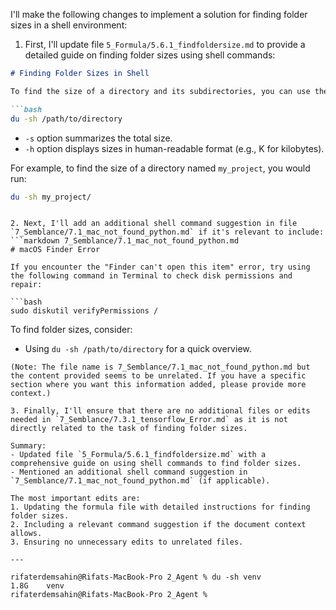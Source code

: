 I'll make the following changes to implement a solution for finding folder sizes in a shell environment:

1. First, I'll update file `5_Formula/5.6.1_findfoldersize.md` to provide a detailed guide on finding folder sizes using shell commands:
```markdown 5_Formula/5.6.1_findfoldersize.md
# Finding Folder Sizes in Shell

To find the size of a directory and its subdirectories, you can use the following command:

```bash
du -sh /path/to/directory
```

- `-s` option summarizes the total size.
- `-h` option displays sizes in human-readable format (e.g., K for kilobytes).

For example, to find the size of a directory named `my_project`, you would run:
```bash
du -sh my_project/
```
```

2. Next, I'll add an additional shell command suggestion in file `7_Semblance/7.1_mac_not_found_python.md` if it's relevant to include:
```markdown 7_Semblance/7.1_mac_not_found_python.md
# macOS Finder Error

If you encounter the "Finder can't open this item" error, try using the following command in Terminal to check disk permissions and repair:

```bash
sudo diskutil verifyPermissions /
```

To find folder sizes, consider:
- Using `du -sh /path/to/directory` for a quick overview.
```
(Note: The file name is 7_Semblance/7.1_mac_not_found_python.md but the content provided seems to be unrelated. If you have a specific section where you want this information added, please provide more context.)

3. Finally, I'll ensure that there are no additional files or edits needed in `7_Semblance/7.3.1_tensorflow_Error.md` as it is not directly related to the task of finding folder sizes.

Summary:
- Updated file `5_Formula/5.6.1_findfoldersize.md` with a comprehensive guide on using shell commands to find folder sizes.
- Mentioned an additional shell command suggestion in `7_Semblance/7.1_mac_not_found_python.md` (if applicable).
  
The most important edits are:
1. Updating the formula file with detailed instructions for finding folder sizes.
2. Including a relevant command suggestion if the document context allows.
3. Ensuring no unnecessary edits to unrelated files.

---

rifaterdemsahin@Rifats-MacBook-Pro 2_Agent % du -sh venv       
1.8G    venv
rifaterdemsahin@Rifats-MacBook-Pro 2_Agent % 
